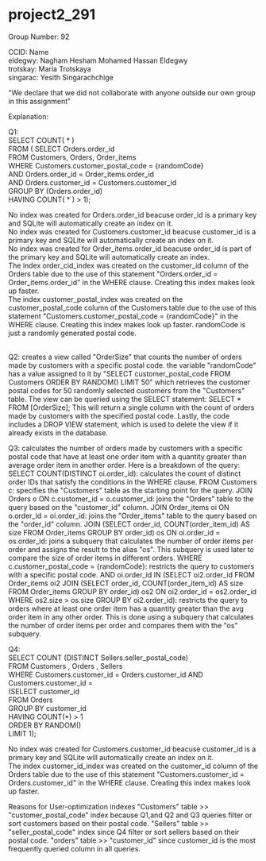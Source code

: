 # project2_291
Group Number: 92

CCID: Name<br />
eldegwy: Nagham Hesham Mohamed Hassan Eldegwy<br />
trotskay: Maria Trotskaya<br />
singarac: Yesith Singarachchige<br />


"We declare that we did not collaborate with anyone outside our own
group in this assignment"

Explanation:<br />

Q1:<br />
SELECT COUNT( * ) <br />
FROM ( SELECT Orders.order_id<br />
       FROM Customers, Orders, Order_items<br />
       WHERE Customers.customer_postal_code = {randomCode}<br />
                AND Orders.order_id = Order_items.order_id<br />
                AND Orders.customer_id = Customers.customer_id  <br />
       GROUP BY (Orders.order_id)<br />
       HAVING COUNT( * ) > 1);<br />
       
No index was created for Orders.order_id beacuse order_id is a primary key and SQLite will automatically create an index on it.<br />
No index was created for Customers.customer_id beacuse customer_id is a primary key and SQLite will automatically create an index on it.<br />
No index was created for Order_items.order_id beacuse order_id is part of the primary key and SQLite will automatically create an index.<br />
The index  order_cid_index was created on the customer_id column of the Orders table due to the use of this statement "Orders.order_id = Order_items.order_id" in the WHERE clause. Creating this index makes look up faster.<br />
The index  customer_postal_index was created on the customer_postal_code column of the Customers table due to the use of this statement "Customers.customer_postal_code = {randomCode}" in the WHERE clause. Creating this index makes look up faster. randomCode is just a randomly generated postal code.<br /> <br />


Q2:
creates a view called "OrderSize" that counts the number of orders made by customers with a specific postal code. the variable "randomCode" has a value assigned to it by "SELECT customer_postal_code FROM Customers ORDER BY RANDOM() LIMIT 50" which retrieves the customer postal codes for 50 randomly selected customers from the "Customers" table.
The view can be queried using the SELECT statement:
SELECT * FROM [OrderSize];
This will return a single column with the count of orders made by customers with the specified postal code.
Lastly, the code includes a DROP VIEW statement, which is used to delete the view if it already exists in the database.

Q3:
calculates the number of orders made by customers with a specific postal code that have at least one order item with a quantity greater than average order item in another order. Here is a breakdown of the query:
SELECT COUNT(DISTINCT oi.order_id): calculates the count of distinct order IDs that satisfy the conditions in the WHERE clause.
FROM Customers c: specifies the "Customers" table as the starting point for the query.
JOIN Orders o ON c.customer_id = o.customer_id: joins the "Orders" table to the query based on the "customer_id" column.
JOIN Order_items oi ON o.order_id = oi.order_id: joins the "Order_items" table to the query based on the "order_id" column.
JOIN (SELECT order_id, COUNT(order_item_id) AS size FROM Order_items GROUP BY order_id) os ON oi.order_id = os.order_id: joins a subquery that calculates the number of order items per order and assigns the result to the alias "os". This subquery is used later to compare the size of order items in different orders.
WHERE c.customer_postal_code = {randomCode}: restricts the query to customers with a specific postal code.
AND oi.order_id IN (SELECT oi2.order_id FROM Order_items oi2 JOIN (SELECT order_id, COUNT(order_item_id) AS size FROM Order_items GROUP BY order_id) os2 ON oi2.order_id = os2.order_id WHERE os2.size > os.size GROUP BY oi2.order_id): restricts the query to orders where at least one order item has a quantity greater than the avg order item in any other order. This is done using a subquery that calculates the number of order items per order and compares them with the "os" subquery.

Q4:<br />
SELECT COUNT (DISTINCT Sellers.seller_postal_code)<br />
    FROM Customers , Orders , Sellers <br />
    WHERE Customers.customer_id = Orders.customer_id AND Customers.customer_id = <br />
    (SELECT customer_id <br />
    FROM Orders <br />
    GROUP BY customer_id <br />
    HAVING COUNT(*) > 1 <br />
    ORDER BY RANDOM() <br />
    LIMIT 1); <br />
    
No index was created for Customers.customer_id beacuse customer_id is a primary key and SQLite will automatically create an index on it.<br /> 
The index  customer_id_index was created on the customer_id column of the Orders table due to the use of this statement "Customers.customer_id = Orders.customer_id" in the WHERE clause. Creating this index makes look up faster.<br />




Reasons for User-optimization indexes
"Customers" table >> "customer_postal_code" index because Q1,and Q2 and Q3 queries filter or sort customers based on their postal code.
"Sellers" table >> "seller_postal_code" index since Q4 filter or sort sellers based on their postal code.
"orders" table >> "customer_id" since customer_id is the most frequently queried column in all queries.
 
